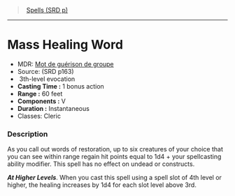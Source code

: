 ﻿---
!SpellItem
Family: SpellVO
Level: 3
Type: evocation
CastingTime: 1 bonus action
Range: 60 feet
Components: V
Duration: Instantaneous
Classes: Cleric
Id: spells_vo.md#mass-healing-word
ParentLink: spells_vo.md#spells-srd-p
Name: Mass Healing Word
ParentName: Spells (SRD p)
NameLevel: 1
AltName: '[Mot de guérison de groupe](hd_spells_mot_de_guerison_de_groupe.md)'
Source: (SRD p163)
Attributes:
  Name: Mass Healing Word
  Markdown: >+
    # <!--Name-->Mass Healing Word<!--/Name-->


    - MDR: <!--AltName-->[Mot de guérison de groupe](hd_spells_mot_de_guerison_de_groupe.md)<!--/AltName-->

    - Source: <!--Source-->(SRD p163)<!--/Source-->

    -  <!--Level-->3<!--/Level-->th-level <!--Type-->evocation<!--/Type-->

    - **Casting Time :** <!--CastingTime-->1 bonus action<!--/CastingTime-->

    - **Range :** <!--Range-->60 feet<!--/Range-->

    - **Components :** <!--Components-->V<!--/Components-->

    - **Duration :** <!--Duration-->Instantaneous<!--/Duration-->

    - Classes: <!--Classes-->Cleric<!--/Classes-->


    ### Description


    As you call out words of restoration, up to six creatures of your choice that you can see within range regain hit points equal to 1d4 + your spellcasting ability modifier. This spell has no effect on undead or constructs.


    **_At Higher Levels_**. When you cast this spell using a spell slot of 4th level or higher, the healing increases by 1d4 for each slot level above 3rd.

  AltName: '[Mot de guérison de groupe](hd_spells_mot_de_guerison_de_groupe.md)'
  Source: (SRD p163)
  Level: 3
  Type: evocation
  CastingTime: 1 bonus action
  Range: 60 feet
  Components: V
  Duration: Instantaneous
  Classes: Cleric
AttributesDictionary: >+
  Name: Mass Healing Word

  Markdown: >+

    # <!--Name-->Mass Healing Word<!--/Name-->





    - MDR: <!--AltName-->[Mot de guérison de groupe](hd_spells_mot_de_guerison_de_groupe.md)<!--/AltName-->



    - Source: <!--Source-->(SRD p163)<!--/Source-->



    -  <!--Level-->3<!--/Level-->th-level <!--Type-->evocation<!--/Type-->



    - **Casting Time :** <!--CastingTime-->1 bonus action<!--/CastingTime-->



    - **Range :** <!--Range-->60 feet<!--/Range-->



    - **Components :** <!--Components-->V<!--/Components-->



    - **Duration :** <!--Duration-->Instantaneous<!--/Duration-->



    - Classes: <!--Classes-->Cleric<!--/Classes-->





    ### Description





    As you call out words of restoration, up to six creatures of your choice that you can see within range regain hit points equal to 1d4 + your spellcasting ability modifier. This spell has no effect on undead or constructs.





    **_At Higher Levels_**. When you cast this spell using a spell slot of 4th level or higher, the healing increases by 1d4 for each slot level above 3rd.



  AltName: '[Mot de guérison de groupe](hd_spells_mot_de_guerison_de_groupe.md)'

  Source: (SRD p163)

  Level: 3

  Type: evocation

  CastingTime: 1 bonus action

  Range: 60 feet

  Components: V

  Duration: Instantaneous

  Classes: Cleric

---
> [Spells (SRD p)](srd_spells.md)

---

# Mass Healing Word

- MDR: [Mot de guérison de groupe](hd_spells_mot_de_guerison_de_groupe.md)
- Source: (SRD p163)
-  3th-level evocation
- **Casting Time :** 1 bonus action
- **Range :** 60 feet
- **Components :** V
- **Duration :** Instantaneous
- Classes: Cleric

### Description

As you call out words of restoration, up to six creatures of your choice that you can see within range regain hit points equal to 1d4 + your spellcasting ability modifier. This spell has no effect on undead or constructs.

**_At Higher Levels_**. When you cast this spell using a spell slot of 4th level or higher, the healing increases by 1d4 for each slot level above 3rd.

